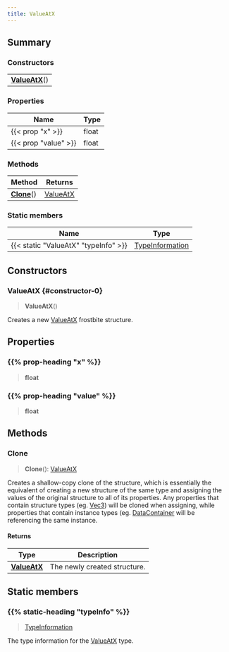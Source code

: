 ```yaml
---
title: ValueAtX
---
```



## Summary
### Constructors
| |
| ----------- |
| **[ValueAtX](#constructor-0)**() |

### Properties
| Name | Type |
| ---- | ---- |
| {{< prop "x" >}} | float |
| {{< prop "value" >}} | float |

### Methods
| Method | Returns |
| ------ | ---- |
| **[Clone](#clone)**() | [ValueAtX](/vext/ref/fb/valueatx) |

### Static members
| Name | Type |
| ---- | ---- |
| {{< static "ValueAtX" "typeInfo" >}} | [TypeInformation](/vext/ref/shared/class/typeinformation) |

## Constructors
### ValueAtX {#constructor-0}
> **ValueAtX**()

Creates a new [ValueAtX](/vext/ref/fb/valueatx) frostbite structure.

## Properties
### {{% prop-heading "x" %}}
> **float**

### {{% prop-heading "value" %}}
> **float**

## Methods
### Clone
> **Clone**(): [ValueAtX](/vext/ref/fb/valueatx)

Creates a shallow-copy clone of the structure, which is essentially the equivalent of creating a new structure of the same type and assigning the values of the original structure to all of its properties. Any properties that contain structure types (eg. [Vec3](/vext/ref/shared/class/vec3)) will be cloned when assigning, while properties that contain instance types (eg. [DataContainer](/vext/ref/shared/class/datacontainer) will be referencing the same instance.

#### Returns
| Type | Description |
| ---- | ----------- |
| **[ValueAtX](/vext/ref/fb/valueatx)** | The newly created structure. |

## Static members
### {{% static-heading "typeInfo" %}}
> [TypeInformation](/vext/ref/shared/class/typeinformation)

The type information for the [ValueAtX](/vext/ref/fb/valueatx) type.

